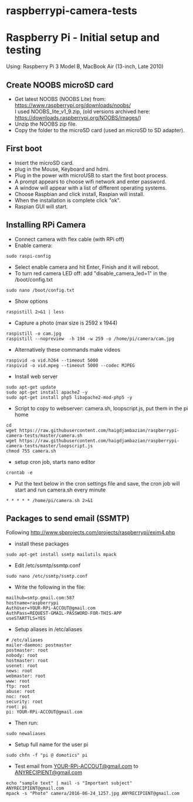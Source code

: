 # raspberrypi-camera-tests
Raspberry Pi  - Initial setup and testing
=========================================

Using: Raspberry Pi 3 Model B, MacBook Air (13-inch, Late 2010)

Create NOOBS microSD card
----------------------------

* Get latest NOOBS (NOOBS Lite) from: https://www.raspberrypi.org/downloads/noobs/  
I used NOOBS_lite_v1_9.zip, (old versions archived here: https://downloads.raspberrypi.org/NOOBS/images/)
* Unzip the NOOBS zip file.
* Copy the folder to the microSD card (used an microSD to SD adapter).

First boot
--------------

* Insert the microSD card.
* plug in the Mouse, Keyboard and hdmi.
* Plug in the power with microUSB to start the first boot process.
* A prompt appears to choose wifi network and enter password.
* A window will appear with a list of different operating systems.
* Choose Raspbian and click install, Raspian will install.
* When the installation is complete click "ok".
* Raspian GUI will start.

Installing RPi Camera
---------------------

* Connect camera with flex cable (with RPi off)
* Enable camera:
```
sudo raspi-config
```
* Select enable camera and hit Enter, Finish and it will reboot.
* To turn red camera LED off: add "disable_camera_led=1" in the /boot/config.txt
```
sudo nano /boot/config.txt
```
* Show options
```
raspistill 2>&1 | less
```
* Capture a photo (max size is 2592 x 1944)
```
raspistill -o cam.jpg
raspistill --nopreview  -h 194 -w 259 -o /home/pi/camera/cam.jpg
```
* Alternatively these commands make videos
```
raspivid -o vid.h264 --timeout 5000
raspivid -o vid.mpeg --timeout 5000 --codec MJPEG
```
* Install web server
```
sudo apt-get update 
sudo apt-get install apache2 -y
sudo apt-get install php5 libapache2-mod-php5 -y
```
* Script to copy to webserver: camera.sh, loopscript.js, put them in the pi home
```
cd
wget https://raw.githubusercontent.com/haigdjambazian/raspberrypi-camera-tests/master/camera.sh
wget https://raw.githubusercontent.com/haigdjambazian/raspberrypi-camera-tests/master/loopscript.js
chmod 755 camera.sh
```
* setup cron job, starts nano editor
```
crontab -e
```
* Put the text below in the cron settings file and save, the cron job will start and run camera.sh every minute
```
* * * * * /home/pi/camera.sh 2>&1
```

Packages to send email (SSMTP)
----------------------
Following http://www.sbprojects.com/projects/raspberrypi/exim4.php
* install these packages
```
sudo apt-get install ssmtp mailutils mpack
```
* Edit /etc/ssmtp/ssmtp.conf
```
sudo nano /etc/ssmtp/ssmtp.conf
```
* Write the following in the file:
```
mailhub=smtp.gmail.com:587
hostname=raspberrypi
AuthUser=YOUR-RPi-ACCOUT@gmail.com
AuthPass=REQUEST-GMAIL-PASSWORD-FOR-THIS-APP
useSTARTTLS=YES
```
* Setup aliases in /etc/aliases
```
# /etc/aliases
mailer-daemon: postmaster
postmaster: root
nobody: root
hostmaster: root
usenet: root
news: root
webmaster: root
www: root
ftp: root
abuse: root
noc: root
security: root
root: pi
pi: YOUR-RPi-ACCOUT@gmail.com
```
* Then run:
```
sudo newaliases
```
* Setup full name for the user pi
```
sudo chfn -f "pi @ domotics" pi
```
* Test email from YOUR-RPi-ACCOUT@gmail.com to ANYRECIPIENT@gmail.com
```
echo "sample text" | mail -s "Important subject" ANYRECIPIENT@gmail.com
mpack -s "Photo" camera/2016-06-24_1257.jpg ANYRECIPIENT@gmail.com
```
